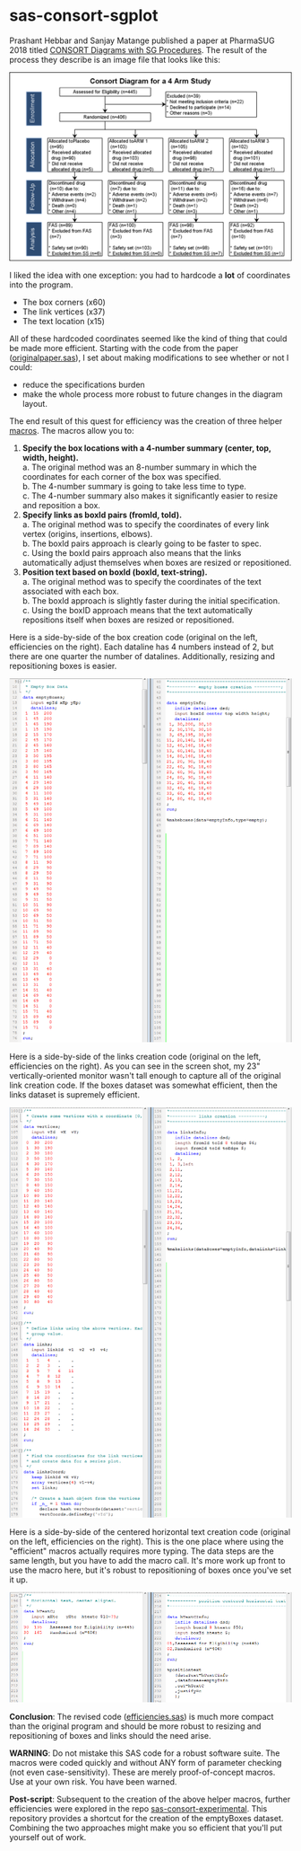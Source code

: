 # sas-consort-sgplot

Prashant Hebbar and Sanjay Matange published a paper at PharmaSUG 2018 titled [CONSORT Diagrams with SG Procedures](https://www.lexjansen.com/pharmasug/2018/DV/PharmaSUG-2018-DV24.pdf). The result of the process they describe is an image file that looks like this:

![consort via sgplot](https://github.com/srosanba/sas-consort-sgplot/blob/master/img/originalpaper.png)

I liked the idea with one exception: you had to hardcode a **lot** of coordinates into the program. 

* The box corners (x60)
* The link vertices (x37)
* The text location (x15)

All of these hardcoded coordinates seemed like the kind of thing that could be made more efficient. Starting with the code from the paper ([originalpaper.sas](https://github.com/srosanba/sas-consort-sgplot/blob/master/originalpaper.sas)), I set about making modifications to see whether or not I could:

* reduce the specifications burden 
* make the whole process more robust to future changes in the diagram layout. 

The end result of this quest for efficiency was the creation of three helper [macros](https://github.com/srosanba/sas-consort-sgplot/tree/master/macros). The macros allow you to:

1. **Specify the box locations with a 4-number summary (center, top, width, height).**  
  a. The original method was an 8-number summary in which the coordinates for each corner of the box was specified.  
  b. The 4-number summary is going to take less time to type.  
  c. The 4-number summary also makes it significantly easier to resize and reposition a box.  
1. **Specify links as boxId pairs (fromId, toId).**  
  a. The original method was to specify the coordinates of every link vertex (origins, insertions, elbows).  
  b. The boxId pairs approach is clearly going to be faster to spec.  
  c. Using the boxId pairs approach also means that the links automatically adjust themselves when boxes are resized or repositioned.
1. **Position text based on boxId (boxId, text-string).**  
  a. The original method was to specify the coordinates of the text associated with each box.  
  b. The boxId approach is slightly faster during the initial specification.  
  c. Using the boxID approach means that the text automatically repositions itself when boxes are resized or repositioned.

Here is a side-by-side of the box creation code (original on the left, efficiencies on the right). Each dataline has 4 numbers instead of 2, but there are one quarter the number of datalines. Additionally, resizing and repositioning boxes is easier.

<kbd>![boxes efficiencies](https://github.com/srosanba/sas-consort-sgplot/blob/master/img/boxesempty.png)</kbd>

Here is a side-by-side of the links creation code (original on the left, efficiencies on the right). As you can see in the screen shot, my 23" vertically-oriented monitor wasn't tall enough to capture all of the original link creation code. If the boxes dataset was somewhat efficient, then the links dataset is supremely efficient.

<kbd>![links efficiencies](https://github.com/srosanba/sas-consort-sgplot/blob/master/img/links.png)</kbd>

Here is a side-by-side of the centered horizontal text creation code (original on the left, efficiencies on the right). This is the one place where using the "efficient" macros actually requires more typing. The data steps are the same length, but you have to add the macro call. It's more work up front to use the macro here, but it's robust to repositioning of boxes once you've set it up. 

<kbd>![text efficiencies](https://github.com/srosanba/sas-consort-sgplot/blob/master/img/texthc.png)</kbd>

**Conclusion**: The revised code ([efficiencies.sas](https://github.com/srosanba/sas-consort-sgplot/blob/master/efficiencies.sas)) is much more compact than the original program and should be more robust to resizing and repositioning of boxes and links should the need arise. 

**WARNING**: Do not mistake this SAS code for a robust software suite. The macros were coded quickly and without ANY form of parameter checking (not even case-sensitivity). These are merely proof-of-concept macros. Use at your own risk. You have been warned.

**Post-script**: Subsequent to the creation of the above helper macros, further efficiencies were explored in the repo [sas-consort-experimental](https://github.com/srosanba/sas-consort-experimental). This repository provides a shortcut for the creation of the emptyBoxes dataset. Combining the two approaches might make you so efficient that you'll put yourself out of work. 
